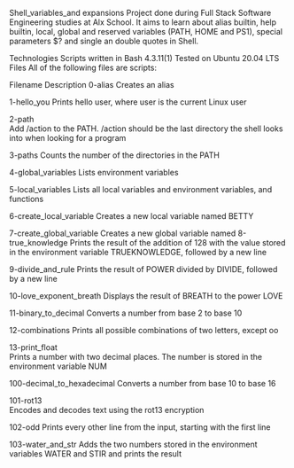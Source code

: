 Shell_variables_and expansions
Project done during Full Stack Software Engineering studies at Alx School. It aims to learn about alias builtin, help builtin, local, global and reserved variables (PATH, HOME and PS1), special parameters $? and single an double quotes in Shell.

Technologies
Scripts written in Bash 4.3.11(1)
Tested on Ubuntu 20.04 LTS
Files
All of the following files are scripts:

Filename	Description
0-alias
Creates an alias

1-hello_you
Prints hello user, where user is the current Linux user

2-path	
Add /action to the PATH. /action should be the last directory the shell looks into when looking for a program

3-paths
Counts the number of the directories in the PATH

4-global_variables
Lists environment variables

5-local_variables
Lists all local variables and environment variables, and functions

6-create_local_variable
Creates a new local variable named BETTY

7-create_global_variable
Creates a new global variable named 
8-true_knowledge
Prints the result of the addition of 128 with the value stored in the environment variable TRUEKNOWLEDGE, followed by a new line

9-divide_and_rule
Prints the result of POWER divided by DIVIDE, followed by a new line

10-love_exponent_breath
Displays the result of BREATH to the power LOVE

11-binary_to_decimal
Converts a number from base 2 to base 10

12-combinations
Prints all possible combinations of two letters, except oo

13-print_float	
Prints a number with two decimal places. The number is stored in the environment variable NUM

100-decimal_to_hexadecimal
Converts a number from base 10 to base 16

101-rot13	
Encodes and decodes text using the rot13 encryption

102-odd
Prints every other line from the input, starting with the first line

103-water_and_str
Adds the two numbers stored in the environment variables WATER and STIR and prints the result
